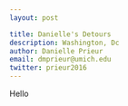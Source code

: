 ```yaml
---
layout: post

title: Danielle's Detours
description: Washington, Dc
author: Danielle Prieur
email: dmprieur@umich.edu
twitter: prieur2016
---
```


Hello 
